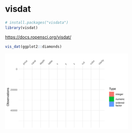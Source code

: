 


# visdat  


```r
# install.packages("visdata")
library(visdat)
```

https://docs.ropensci.org/visdat/    


```r
vis_dat(ggplot2::diamonds)
```

<img src="visdat_files/figure-html/unnamed-chunk-3-1.svg" width="80%" />

